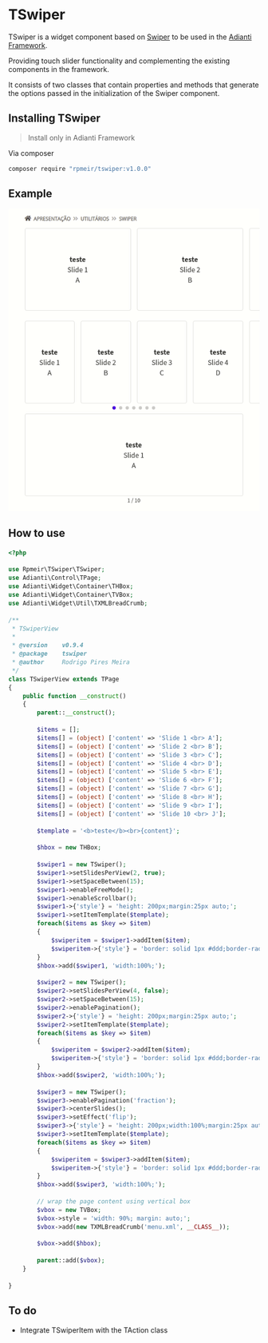 # TSwiper

TSwiper is a widget component based on [Swiper](https://swiperjs.com/) to be used in the [Adianti Framework](https://www.adianti.com.br/framework).

Providing touch slider functionality and complementing the existing components in the framework.

It consists of two classes that contain properties and methods that generate the options passed in the initialization of the Swiper component.

## Installing TSwiper
> Install only in Adianti Framework

Via composer

```bash
composer require "rpmeir/tswiper:v1.0.0"
```

## Example

<img src="https://raw.githubusercontent.com/rpmeir/tswiper/main/assets/tswiper-example.gif">

## How to use
```php
<?php

use Rpmeir\TSwiper\TSwiper;
use Adianti\Control\TPage;
use Adianti\Widget\Container\THBox;
use Adianti\Widget\Container\TVBox;
use Adianti\Widget\Util\TXMLBreadCrumb;

/**
 * TSwiperView
 *
 * @version    v0.9.4
 * @package    tswiper
 * @author     Rodrigo Pires Meira
 */
class TSwiperView extends TPage
{
	public function __construct()
	{
		parent::__construct();

        $items = [];
        $items[] = (object) ['content' => 'Slide 1 <br> A'];
        $items[] = (object) ['content' => 'Slide 2 <br> B'];
        $items[] = (object) ['content' => 'Slide 3 <br> C'];
        $items[] = (object) ['content' => 'Slide 4 <br> D'];
        $items[] = (object) ['content' => 'Slide 5 <br> E'];
        $items[] = (object) ['content' => 'Slide 6 <br> F'];
        $items[] = (object) ['content' => 'Slide 7 <br> G'];
        $items[] = (object) ['content' => 'Slide 8 <br> H'];
        $items[] = (object) ['content' => 'Slide 9 <br> I'];
        $items[] = (object) ['content' => 'Slide 10 <br> J'];

        $template = '<b>teste</b><br>{content}';

        $hbox = new THBox;
		
		$swiper1 = new TSwiper();
        $swiper1->setSlidesPerView(2, true);
        $swiper1->setSpaceBetween(15);
        $swiper1->enableFreeMode();
        $swiper1->enableScrollbar();
        $swiper1->{'style'} = 'height: 200px;margin:25px auto;';
        $swiper1->setItemTemplate($template);
        foreach($items as $key => $item)
        {
            $swiperitem = $swiper1->addItem($item);
            $swiperitem->{'style'} = 'border: solid 1px #ddd;border-radius: 4px';
        }
        $hbox->add($swiper1, 'width:100%;');
		
		$swiper2 = new TSwiper();
        $swiper2->setSlidesPerView(4, false);
        $swiper2->setSpaceBetween(15);
        $swiper2->enablePagination();
        $swiper2->{'style'} = 'height: 200px;margin:25px auto;';
        $swiper2->setItemTemplate($template);
        foreach($items as $key => $item)
        {
            $swiperitem = $swiper2->addItem($item);
            $swiperitem->{'style'} = 'border: solid 1px #ddd;border-radius: 4px';
        }
        $hbox->add($swiper2, 'width:100%;');
		
		$swiper3 = new TSwiper();
        $swiper3->enablePagination('fraction');
        $swiper3->centerSlides();
        $swiper3->setEffect('flip');
        $swiper3->{'style'} = 'height: 200px;width:100%;margin:25px auto;';
        $swiper3->setItemTemplate($template);
        foreach($items as $key => $item)
        {
            $swiperitem = $swiper3->addItem($item);
            $swiperitem->{'style'} = 'border: solid 1px #ddd;border-radius: 4px';
        }
        $hbox->add($swiper3, 'width:100%;');

        // wrap the page content using vertical box
        $vbox = new TVBox;
        $vbox->style = 'width: 90%; margin: auto;';
        $vbox->add(new TXMLBreadCrumb('menu.xml', __CLASS__));

        $vbox->add($hbox);

        parent::add($vbox);
	}
    
}

```

## To do
* Integrate TSwiperItem with the TAction class